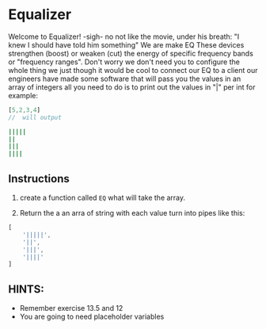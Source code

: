 # Equalizer

Welcome to Equalizer! -sigh- no not like the movie, under his breath: "I knew I should have told him something" We are make EQ These devices strengthen (boost) or weaken (cut) the energy of specific frequency bands or "frequency ranges". Don't worry we don't need you to configure the whole thing we just though it would be cool to connect our EQ to a client our engineers have made some software that will pass you the values in an array of integers all you need to do is to print out the values in "|" per int for example:

```javascript
[5,2,3,4]
//  will output
```

```sh
|||||
||
|||
||||
```

## Instructions

1. create a function called `EQ` what will take the array.

1. Return the a an arra of string with each value turn into pipes like this:

```javascript
[
    '|||||',
    '||',
    '|||',
    '||||'
]
```

## HINTS:
- Remember exercise 13.5 and 12
- You are going to need placeholder variables